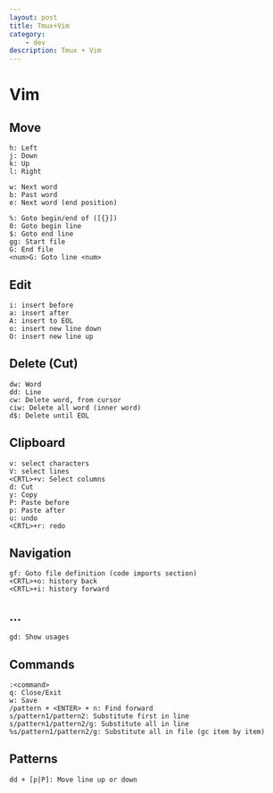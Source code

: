 ```yaml
---
layout: post
title: Tmux+Vim
category:
    - dev
description: Tmux + Vim
---
```


# Vim
## Move
```
h: Left
j: Down
k: Up
l: Right

w: Next word
b: Past word
e: Next word (end position)

%: Goto begin/end of ([{}])
0: Goto begin line
$: Goto end line
gg: Start file
G: End file
<num>G: Goto line <num>
```

## Edit
```
i: insert before
a: insert after
A: insert to EOL
o: insert new line down
O: insert new line up
```

## Delete (Cut)
```
dw: Word
dd: Line
cw: Delete word, from cursor
ciw: Delete all word (inner word)
d$: Delete until EOL
```

## Clipboard
```
v: select characters
V: select lines
<CRTL>+v: Select columns
d: Cut
y: Copy
P: Paste before
p: Paste after
u: undo
<CRTL>+r: redo
```

## Navigation
```
gf: Goto file definition (code imports section)
<CRTL>+o: history back
<CRTL>+i: history forward
```

## ...
```
gd: Show usages
```

## Commands
```
:<command>
q: Close/Exit
w: Save
/pattern + <ENTER> + n: Find forward
s/pattern1/pattern2: Substitute first in line
s/pattern1/pattern2/g: Substitute all in line
%s/pattern1/pattern2/g: Substitute all in file (gc item by item)
```

## Patterns
```
dd + [p|P]: Move line up or down
```
